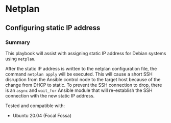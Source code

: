 # Netplan
## Configuring static IP address

### Summary

This playbook will assist with assigning static IP address for Debian systems using `netplan`.

After the static IP address is written to the netplan configuration file, the command `netplan apply` will be executed. This will cause
a short SSH disruption from the Ansible control node to the target host because of the change from DHCP to static. To prevent the SSH connection
to drop, there is an `async` and `wait_for` Ansible module that will re-establish the SSH connection with the new static IP address.

Tested and compatible with:
- Ubuntu 20.04 (Focal Fossa)
